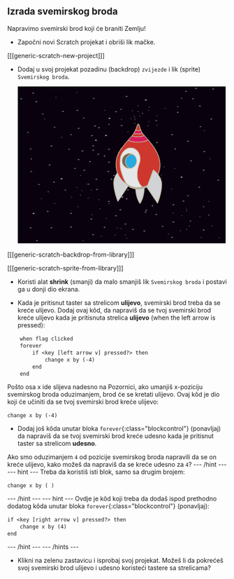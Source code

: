 ## Izrada svemirskog broda

Napravimo svemirski brod koji će braniti Zemlju!

+ Započni novi Scratch projekat i obriši lik mačke.

[[[generic-scratch-new-project]]]

+ Dodaj u svoj projekat pozadinu (backdrop) `zvijezde` i lik (sprite) `Svemirskog broda`.
    
    ![screenshot](images/invaders-sprites.png)

[[[generic-scratch-backdrop-from-library]]]

[[[generic-scratch-sprite-from-library]]]

+ Koristi alat **shrink** (smanji) da malo smanjiš lik `Svemirskog broda` i postavi ga u donji dio ekrana.

+ Kada je pritisnut taster sa strelicom **ulijevo**, svemirski brod treba da se kreće ulijevo. Dodaj ovaj kôd, da napraviš da se tvoj svemirski brod kreće ulijevo kada je pritisnuta strelica **ulijevo** (when the left arrow is pressed):

```blocks
    when flag clicked
    forever
        if <key [left arrow v] pressed?> then
            change x by (-4)
        end
    end
```

Pošto osa x ide slijeva nadesno na Pozornici, ako umanjiš x-poziciju svemirskog broda oduzimanjem, brod će se kretati ulijevo. Ovaj kôd je dio koji će učiniti da se tvoj svemirski brod kreće ulijevo:

```blocks
change x by (-4)
```

+ Dodaj još kôda unutar bloka `forever`{:class="blockcontrol"} (ponavljaj) da napraviš da se tvoj svemirski brod kreće udesno kada je pritisnut taster sa strelicom **udesno**.

Ako smo oduzimanjem `4` od pozicije svemirskog broda napravili da se on kreće ulijevo, kako možeš da napraviš da se kreće udesno za `4`? \--- /hint \--- \--- hint \--- Treba da koristiš isti blok, samo sa drugim brojem:

```blocks
change x by ( )
```

\--- /hint \--- \--- hint \--- Ovdje je kôd koji treba da dodaš ispod prethodno dodatog kôda unutar bloka `forever`{:class="blockcontrol"} (ponavljaj):

```blocks
if <key [right arrow v] pressed?> then
    change x by (4)
end
```

\--- /hint \--- \--- /hints \---

+ Klikni na zelenu zastavicu i isprobaj svoj projekat. Možeš li da pokrećeš svoj svemirski brod ulijevo i udesno koristeći tastere sa strelicama?